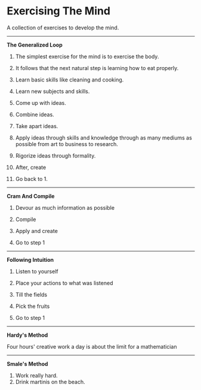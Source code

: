 # Exercising The Mind

A collection of exercises to develop the mind.

-----

**The Generalized Loop**

1. The simplest exercise for the mind is to exercise the body.

2. It follows that the next natural step is learning how to eat properly.

2. Learn basic skills like cleaning and cooking.

3. Learn new subjects and skills.

4. Come up with ideas. 

5. Combine ideas.

6. Take apart ideas.

7. Apply ideas through skills and knowledge through as many mediums as possible from art to business to research.

8. Rigorize ideas through formality.

9. After, create

10. Go back to 1. 

-----

**Cram And Compile**

1. Devour as much information as possible

2. Compile

3. Apply and create

4. Go to step 1

------

**Following Intuition**

1. Listen to yourself

2. Place your actions to what was listened

3. Till the fields

4. Pick the fruits

5. Go to step 1

-----

**Hardy's Method**

Four hours' creative work a day is about the limit for a mathematician

-----

**Smale's Method**

1. Work really hard.
2. Drink martinis on the beach.